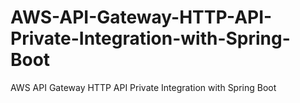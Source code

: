 # AWS-API-Gateway-HTTP-API-Private-Integration-with-Spring-Boot
AWS API Gateway HTTP API Private Integration with Spring Boot
